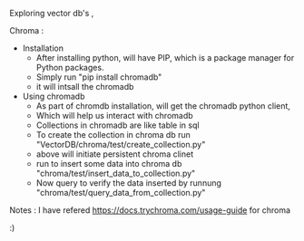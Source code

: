 Exploring vector db's , 

Chroma : 
 * Installation
     * After installing python, will have PIP, which is a package manager for Python packages.
     * Simply run "pip install chromadb"
     * it will intsall the chromadb
 * Using chromadb
     * As part of chromdb installation, will get the chromadb python client,
     * Which will help us interact with chromadb
     * Collections in chromadb are like table in sql
     * To create the collection in chroma db run "VectorDB/chroma/test/create_collection.py"
     * above will initiate persistent chroma clinet
     * run to insert some data into chroma db "chroma/test/insert_data_to_collection.py"
     * Now query to verify the data inserted by runnung "chroma/test/query_data_from_collection.py"

Notes : 
I have refered https://docs.trychroma.com/usage-guide for chroma

:)
